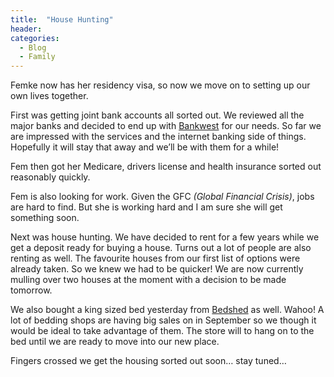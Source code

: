 ```yaml
---
title:  "House Hunting"
header:
categories: 
  - Blog
  - Family
---
```

Femke now has her residency visa, so now we move on to setting up our own lives together.

First was getting joint bank accounts all sorted out. We reviewed all the major banks and decided to end up with [Bankwest](http://www.bankwest.com.au/) for our needs. So far we are impressed with the services and the internet banking side of things. Hopefully it will stay that away and we’ll be with them for a while!

Fem then got her Medicare, drivers license and health insurance sorted out reasonably quickly.

Fem is also looking for work. Given the GFC _(Global Financial Crisis)_, jobs are hard to find. But she is working hard and I am sure she will get something soon.

Next was house hunting. We have decided to rent for a few years while we get a deposit ready for buying a house. Turns out a lot of people are also renting as well. The favourite houses from our first list of options were already taken. So we knew we had to be quicker! We are now currently mulling over two houses at the moment with a decision to be made tomorrow.

We also bought a king sized bed yesterday from [Bedshed](http://www.bedshed.com.au/) as well. Wahoo! A lot of bedding shops are having big sales on in September so we though it would be ideal to take advantage of them. The store will to hang on to the bed until we are ready to move into our new place.

Fingers crossed we get the housing sorted out soon… stay tuned…